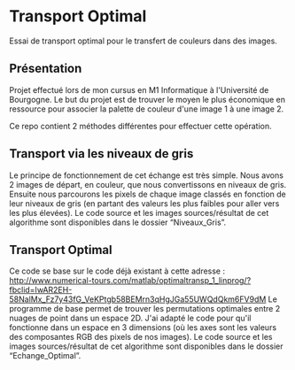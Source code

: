 # Transport Optimal
 Essai de transport optimal pour le transfert de couleurs dans des images.

## Présentation
 Projet effectué lors de mon cursus en M1 Informatique à l'Université de Bourgogne.
 Le but du projet est de trouver le moyen le plus économique en ressource pour associer la palette de couleur d'une image 1 à une image 2.

 Ce repo contient 2 méthodes différentes pour effectuer cette opération.

## Transport via les niveaux de gris
 Le principe de fonctionnement de cet échange est très simple. Nous avons 2 images de départ, en couleur, que nous convertissons en niveaux de gris. Ensuite nous parcourons les pixels de chaque image classés en fonction de leur niveaux de gris (en partant des valeurs les plus faibles pour aller vers les plus élevées).
 Le code source et les images sources/résultat de cet algorithme sont disponibles dans le dossier “Niveaux_Gris”.

## Transport Optimal
 Ce code se base sur le code déjà existant à cette adresse : http://www.numerical-tours.com/matlab/optimaltransp_1_linprog/?fbclid=IwAR2EH-58NalMx_Fz7y43fG_VeKPtgb58BEMrn3qHgJGa55UWQdQkm6FV9dM
 Le programme de base permet de trouver les permutations optimales entre 2 nuages de point dans un espace 2D.
 J'ai adapté le code pour qu'il fonctionne dans un espace en 3 dimensions (où les axes sont les valeurs des composantes RGB des pixels de nos images).
 Le code source et les images sources/résultat de cet algorithme sont disponibles dans le dossier “Echange_Optimal”.
